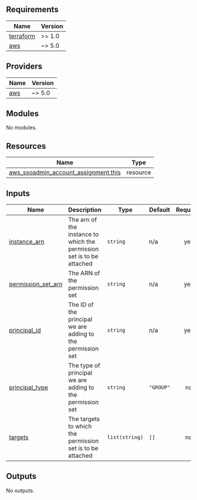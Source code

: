 <!-- BEGIN_TF_DOCS -->
## Requirements

| Name | Version |
|------|---------|
| <a name="requirement_terraform"></a> [terraform](#requirement\_terraform) | >= 1.0 |
| <a name="requirement_aws"></a> [aws](#requirement\_aws) | ~> 5.0 |

## Providers

| Name | Version |
|------|---------|
| <a name="provider_aws"></a> [aws](#provider\_aws) | ~> 5.0 |

## Modules

No modules.

## Resources

| Name | Type |
|------|------|
| [aws_ssoadmin_account_assignment.this](https://registry.terraform.io/providers/hashicorp/aws/latest/docs/resources/ssoadmin_account_assignment) | resource |

## Inputs

| Name | Description | Type | Default | Required |
|------|-------------|------|---------|:--------:|
| <a name="input_instance_arn"></a> [instance\_arn](#input\_instance\_arn) | The arn of the instance to which the permission set is to be attached | `string` | n/a | yes |
| <a name="input_permission_set_arn"></a> [permission\_set\_arn](#input\_permission\_set\_arn) | The ARN of the permission set | `string` | n/a | yes |
| <a name="input_principal_id"></a> [principal\_id](#input\_principal\_id) | The ID of the principal we are adding to the permission set | `string` | n/a | yes |
| <a name="input_principal_type"></a> [principal\_type](#input\_principal\_type) | The type of principal we are adding to the permission set | `string` | `"GROUP"` | no |
| <a name="input_targets"></a> [targets](#input\_targets) | The targets to which the permission set is to be attached | `list(string)` | `[]` | no |

## Outputs

No outputs.
<!-- END_TF_DOCS -->